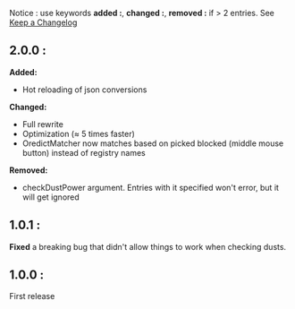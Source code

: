 Notice : use keywords **added :**, **changed :**, **removed :** if > 2 entries. 
See [Keep a Changelog](https://keepachangelog.com/en/1.1.0/)

## 2.0.0 :
**Added:**
- Hot reloading of json conversions

**Changed:**
- Full rewrite
- Optimization (≈ 5 times faster)
- OredictMatcher now matches based on picked blocked (middle mouse button) instead of registry names

**Removed:**
- checkDustPower argument. Entries with it specified won't error, but it will get ignored

## 1.0.1 : 
**Fixed** a breaking bug that didn't allow things to work when checking dusts.

## 1.0.0 :
First release
